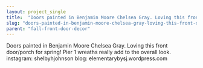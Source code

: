 ```yaml
---
layout: project_single
title:  "Doors painted in Benjamin Moore Chelsea Gray. Loving this front door/porch for spring! Pier 1 wreaths really add to the overall look. instagram: shelbyhjohnson blog: elementarybysj.wordpress.com"
slug: "doors-painted-in-benjamin-moore-chelsea-gray-loving-this-front-doorporch-for-spring-pier-1"
parent: "fall-front-door-decor"
---
```

Doors painted in Benjamin Moore Chelsea Gray. Loving this front door/porch for spring! Pier 1 wreaths really add to the overall look. instagram: shelbyhjohnson blog: elementarybysj.wordpress.com